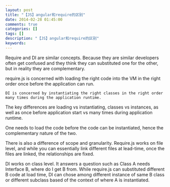 ```yaml
---
layout: post
title: "【JS】angular和require的区别"
date: 2014-02-28 01:45:00 
comments: true
categories: []
tags: []
description: "【JS】angular和require的区别"
keywords: 
---
```



 
  
   Require and DI are similar concepts. Because they are similar developers often get confused and they think they can substituted one for the other, but in reality they are complementary.
  
 
 
  
   require.js is concerned with loading the right code into the VM in the right order once before the application can run.
   
    DI is concerned by instantiating the right classes in the right order many times during the application runtime.
   
  
 
 
  
   The key differences are loading vs instantiating, classes vs instances, as well as once before application start vs many times during application runtime.
  
 
 
  
   One needs to load the code before the code can be instantiated, hence the complementary nature of the two.
  
 
 
  
   There is also a difference of scope and granularity. Require.js works on file level, and while you can essentially link different files at lead-time, once the files are linked, the relationships are fixed.
  
 
 
  
   DI works on class level. It answers a question such as Class A needs Interface B, where do I get B from. While require.js can substituted different B code at load time, DI can chose among different instance of same
 B class or different subclass based of the context of where A is instantiated.
  
 


